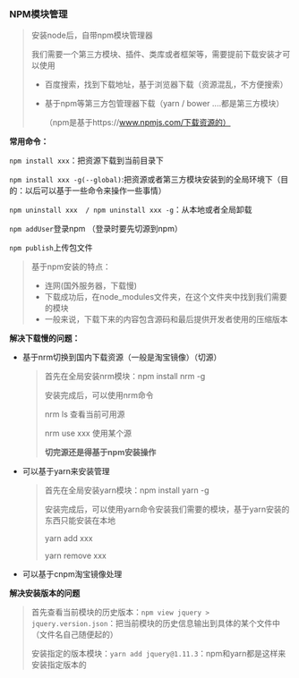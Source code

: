 ### NPM模块管理

> 安装node后，自带npm模块管理器
>
> 我们需要一个第三方模块、插件、类库或者框架等，需要提前下载安装才可以使用
>
> - 百度搜索，找到下载地址，基于浏览器下载（资源混乱，不方便搜索）
>
> - 基于npm等第三方包管理器下载（yarn / bower ....都是第三方模块）
>
>   （npm是基于https://www.npmjs.com/下载资源的）

**常用命令：**

`npm install xxx`：把资源下载到当前目录下

`npm install xxx -g(--global)`:把资源或者第三方模块安装到的全局环境下（目的：以后可以基于一些命令来操作一些事情）

`npm uninstall xxx  / npm uninstall xxx -g`：从本地或者全局卸载

`npm addUser`登录npm （登录时要先切源到npm）

`npm publish`上传包文件

> 基于npm安装的特点：
>
> - 连网(国外服务器，下载慢)
> - 下载成功后，在node_modules文件夹，在这个文件夹中找到我们需要的模块
> - 一般来说，下载下来的内容包含源码和最后提供开发者使用的压缩版本

**解决下载慢的问题：**

- 基于nrm切换到国内下载资源（一般是淘宝镜像）（切源）

  > 首先在全局安装nrm模块：npm install nrm -g
  >
  > 安装完成后，可以使用nrm命令
  >
  > nrm ls 查看当前可用源
  >
  > nrm use xxx 使用某个源
  >
  > **切完源还是得基于npm安装操作**

- 可以基于yarn来安装管理

  > 首先在全局安装yarn模块：npm install yarn -g 
  >
  > 安装完成后，可以使用yarn命令安装我们需要的模块，基于yarn安装的东西只能安装在本地
  >
  > yarn add xxx 
  >
  > yarn remove xxx

- 可以基于cnpm淘宝镜像处理

**解决安装版本的问题**

> 首先查看当前模块的历史版本：`npm view jquery > jquery.version.json`：把当前模块的历史信息输出到具体的某个文件中（文件名自己随便起的）
>
> 安装指定的版本模块：`yarn add jquery@1.11.3`：npm和yarn都是这样来安装指定版本的


